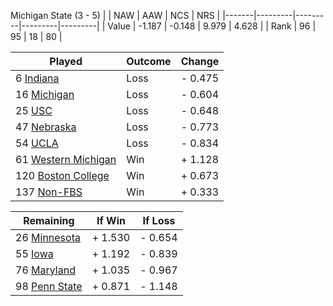 Michigan State (3 - 5)
|       |   NAW   |   AAW   |   NCS   |   NRS   |
|-------|---------|---------|---------|---------|
| Value |  -1.187 |  -0.148 |   9.979 |   4.628 |
| Rank  |      96 |      95 |      18 |      80 |

| Played                    | Outcome    |  Change  |
|---------------------------|------------|----------|
|   6 [Indiana               ](Indiana.md)| Loss       | -  0.475 |
|  16 [Michigan              ](Michigan.md)| Loss       | -  0.604 |
|  25 [USC                   ](USC.md)| Loss       | -  0.648 |
|  47 [Nebraska              ](Nebraska.md)| Loss       | -  0.773 |
|  54 [UCLA                  ](UCLA.md)| Loss       | -  0.834 |
|  61 [Western Michigan      ](WesternMichigan.md)| Win        | +  1.128 |
| 120 [Boston College        ](BostonCollege.md)| Win        | +  0.673 |
| 137 [Non-FBS               ](NonFBS.md)| Win        | +  0.333 |

| Remaining                 |  If Win  |  If Loss |
|---------------------------|----------|----------|
|  26 [Minnesota             ](Minnesota.md)| +  1.530 | -  0.654 |
|  55 [Iowa                  ](Iowa.md)| +  1.192 | -  0.839 |
|  76 [Maryland              ](Maryland.md)| +  1.035 | -  0.967 |
|  98 [Penn State            ](PennState.md)| +  0.871 | -  1.148 |

